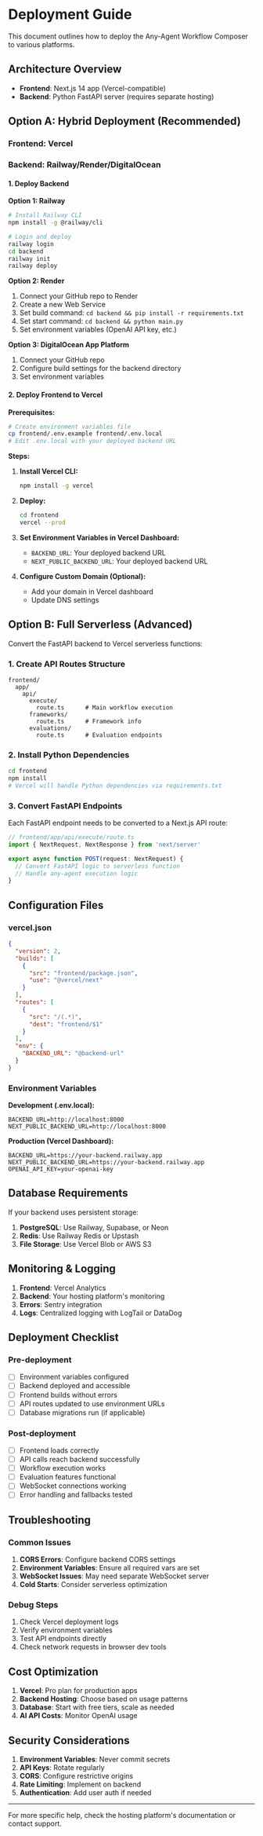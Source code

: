# Deployment Guide

This document outlines how to deploy the Any-Agent Workflow Composer to various platforms.

## Architecture Overview

- **Frontend**: Next.js 14 app (Vercel-compatible)
- **Backend**: Python FastAPI server (requires separate hosting)

## Option A: Hybrid Deployment (Recommended)

### Frontend: Vercel
### Backend: Railway/Render/DigitalOcean

#### 1. Deploy Backend

**Option 1: Railway**
```bash
# Install Railway CLI
npm install -g @railway/cli

# Login and deploy
railway login
cd backend
railway init
railway deploy
```

**Option 2: Render**
1. Connect your GitHub repo to Render
2. Create a new Web Service
3. Set build command: `cd backend && pip install -r requirements.txt`
4. Set start command: `cd backend && python main.py`
5. Set environment variables (OpenAI API key, etc.)

**Option 3: DigitalOcean App Platform**
1. Connect your GitHub repo
2. Configure build settings for the backend directory
3. Set environment variables

#### 2. Deploy Frontend to Vercel

**Prerequisites:**
```bash
# Create environment variables file
cp frontend/.env.example frontend/.env.local
# Edit .env.local with your deployed backend URL
```

**Steps:**
1. **Install Vercel CLI:**
   ```bash
   npm install -g vercel
   ```

2. **Deploy:**
   ```bash
   cd frontend
   vercel --prod
   ```

3. **Set Environment Variables in Vercel Dashboard:**
   - `BACKEND_URL`: Your deployed backend URL
   - `NEXT_PUBLIC_BACKEND_URL`: Your deployed backend URL

4. **Configure Custom Domain (Optional):**
   - Add your domain in Vercel dashboard
   - Update DNS settings

## Option B: Full Serverless (Advanced)

Convert the FastAPI backend to Vercel serverless functions:

### 1. Create API Routes Structure
```
frontend/
  app/
    api/
      execute/
        route.ts      # Main workflow execution
      frameworks/
        route.ts      # Framework info
      evaluations/
        route.ts      # Evaluation endpoints
```

### 2. Install Python Dependencies
```bash
cd frontend
npm install
# Vercel will handle Python dependencies via requirements.txt
```

### 3. Convert FastAPI Endpoints

Each FastAPI endpoint needs to be converted to a Next.js API route:

```typescript
// frontend/app/api/execute/route.ts
import { NextRequest, NextResponse } from 'next/server'

export async function POST(request: NextRequest) {
  // Convert FastAPI logic to serverless function
  // Handle any-agent execution logic
}
```

## Configuration Files

### vercel.json
```json
{
  "version": 2,
  "builds": [
    {
      "src": "frontend/package.json",
      "use": "@vercel/next"
    }
  ],
  "routes": [
    {
      "src": "/(.*)",
      "dest": "frontend/$1"
    }
  ],
  "env": {
    "BACKEND_URL": "@backend-url"
  }
}
```

### Environment Variables

**Development (.env.local):**
```
BACKEND_URL=http://localhost:8000
NEXT_PUBLIC_BACKEND_URL=http://localhost:8000
```

**Production (Vercel Dashboard):**
```
BACKEND_URL=https://your-backend.railway.app
NEXT_PUBLIC_BACKEND_URL=https://your-backend.railway.app
OPENAI_API_KEY=your-openai-key
```

## Database Requirements

If your backend uses persistent storage:

1. **PostgreSQL**: Use Railway, Supabase, or Neon
2. **Redis**: Use Railway Redis or Upstash
3. **File Storage**: Use Vercel Blob or AWS S3

## Monitoring & Logging

1. **Frontend**: Vercel Analytics
2. **Backend**: Your hosting platform's monitoring
3. **Errors**: Sentry integration
4. **Logs**: Centralized logging with LogTail or DataDog

## Deployment Checklist

### Pre-deployment
- [ ] Environment variables configured
- [ ] Backend deployed and accessible
- [ ] Frontend builds without errors
- [ ] API routes updated to use environment URLs
- [ ] Database migrations run (if applicable)

### Post-deployment
- [ ] Frontend loads correctly
- [ ] API calls reach backend successfully
- [ ] Workflow execution works
- [ ] Evaluation features functional
- [ ] WebSocket connections working
- [ ] Error handling and fallbacks tested

## Troubleshooting

### Common Issues

1. **CORS Errors**: Configure backend CORS settings
2. **Environment Variables**: Ensure all required vars are set
3. **WebSocket Issues**: May need separate WebSocket server
4. **Cold Starts**: Consider serverless optimization

### Debug Steps

1. Check Vercel deployment logs
2. Verify environment variables
3. Test API endpoints directly
4. Check network requests in browser dev tools

## Cost Optimization

1. **Vercel**: Pro plan for production apps
2. **Backend Hosting**: Choose based on usage patterns
3. **Database**: Start with free tiers, scale as needed
4. **AI API Costs**: Monitor OpenAI usage

## Security Considerations

1. **Environment Variables**: Never commit secrets
2. **API Keys**: Rotate regularly
3. **CORS**: Configure restrictive origins
4. **Rate Limiting**: Implement on backend
5. **Authentication**: Add user auth if needed

---

For more specific help, check the hosting platform's documentation or contact support. 